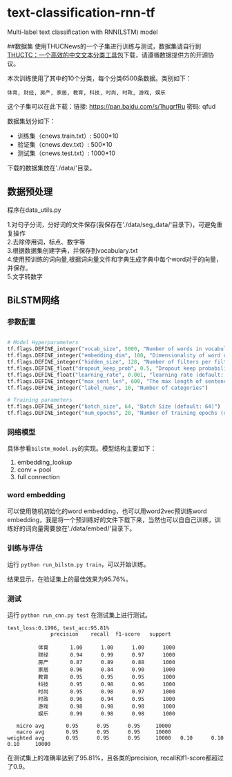 # text-classification-rnn-tf
Multi-label text classification with RNN(LSTM) model


##数据集
使用THUCNews的一个子集进行训练与测试，数据集请自行到[THUCTC：一个高效的中文文本分类工具包](http://thuctc.thunlp.org/)下载，请遵循数据提供方的开源协议。

本次训练使用了其中的10个分类，每个分类6500条数据。类别如下：

```
体育, 财经, 房产, 家居, 教育, 科技, 时尚, 时政, 游戏, 娱乐
```

这个子集可以在此下载：链接: https://pan.baidu.com/s/1hugrfRu 密码: qfud

数据集划分如下：

- 训练集（cnews.train.txt）: 5000*10
- 验证集（cnews.dev.txt）: 500*10
- 测试集（cnews.test.txt）: 1000*10

下载的数据集放在'./data/'目录。

## 数据预处理
程序在data_utils.py

1.对句子分词，分好词的文件保存(我保存在'./data/seg_data/'目录下)，可避免重复操作\
2.去除停用词，标点、数字等\
3.根据数据集创建字典，并保存到vocabulary.txt\
4.使用预训练的词向量,根据词向量文件和字典生成字典中每个word对于的向量，并保存。\
5.文字转数字

## BiLSTM网络

### 参数配置

```python

# Model Hyperparameters
tf.flags.DEFINE_integer("vocab_size", 5000, "Number of words in vocabulary")
tf.flags.DEFINE_integer("embedding_dim", 100, "Dimensionality of word embedding(default: 100)")
tf.flags.DEFINE_integer("hidden_size", 128, "Number of filters per filter size (default: 128)")
tf.flags.DEFINE_float("dropout_keep_prob", 0.5, "Dropout keep probability (default: 0.5)")
tf.flags.DEFINE_float("learning_rate", 0.001, "learning rate (default: 0.001)")
tf.flags.DEFINE_integer("max_sent_len", 600, "The max length of sentence (default: 100)")
tf.flags.DEFINE_integer("label_nums", 10, "Number of categories")

# Training parameters
tf.flags.DEFINE_integer("batch_size", 64, "Batch Size (default: 64)")
tf.flags.DEFINE_integer("num_epochs", 20, "Number of training epochs (default: 20)")

```

### 网络模型
具体参看`bilstm_model.py`的实现。模型结构主要如下：
1. embedding_lookup
2. conv + pool
3. full connection

### word embedding
可以使用随机初始化的word embedding，也可以用word2vec预训练word embedding，我是将一个预训练好的文件下载下来，当然也可以自自己训练，训练好的词向量需要放在'./data/embed/'目录下。

### 训练与评估

运行 `python run_bilstm.py train`，可以开始训练。

结果显示，在验证集上的最佳效果为95.76%。

### 测试

运行 `python run_cnn.py test` 在测试集上进行测试。

```
test_loss:0.1996, test_acc:95.81%
              precision    recall  f1-score   support

          体育       1.00      1.00      1.00      1000
          财经       0.94      0.99      0.97      1000
          房产       0.87      0.89      0.88      1000
          家居       0.96      0.84      0.90      1000
          教育       0.95      0.95      0.95      1000
          科技       0.95      0.98      0.96      1000
          时尚       0.95      0.98      0.97      1000
          时政       0.96      0.94      0.95      1000
          游戏       0.98      0.98      0.98      1000
          娱乐       0.99      0.98      0.98      1000

   micro avg       0.95      0.95      0.95     10000
   macro avg       0.95      0.95      0.95     10000
weighted avg       0.95      0.95      0.95     10000   0.10      0.10      0.10     10000
```
在测试集上的准确率达到了95.81%，且各类的precision, recall和f1-score都超过了0.9。

